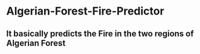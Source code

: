 # Algerian-Forest-Fire-Predictor

## It basically predicts the Fire in the two regions of Algerian Forest

